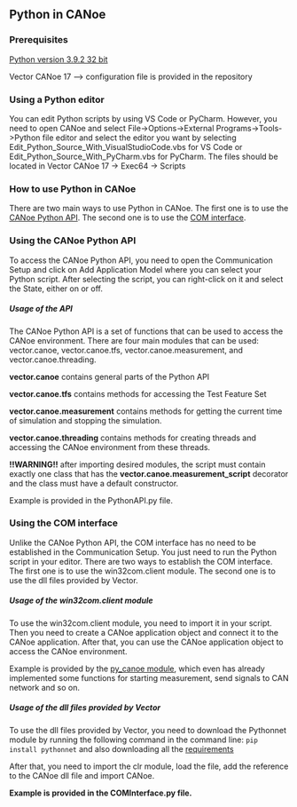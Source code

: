 ## Python in CANoe


### Prerequisites
[Python version 3.9.2 32 bit](https://www.python.org/downloads/release/python-392/)

Vector CANoe 17 --> configuration file is provided in the repository

### Using a Python editor 
You can edit Python scripts by using VS Code or PyCharm. However, you need to open CANoe and 
select File->Options->External Programs->Tools->Python file editor and select the editor you want by 
selecting Edit_Python_Source_With_VisualStudioCode.vbs for VS Code 
or Edit_Python_Source_With_PyCharm.vbs for PyCharm.
The files should be located in Vector CANoe 17 -> Exec64 -> Scripts

### How to use Python in CANoe

There are two main ways to use Python in CANoe. The first one is to use the 
[CANoe Python API](file:///C:/Program%20Files/Vector%20CANoe%2017/Help01/CANoeCANalyzerHTML5/CANoeCANalyzer.htm#Topics/Shared/PythonAPI.htm?TocPath=Technical%2520References%257CPython%2520API%257C_____0).
The second one is to use the [COM interface](file:///C:/Program%20Files/Vector%20CANoe%2017/Help01/CANoeCANalyzerHTML5/CANoeCANalyzer.htm#Topics/COMInterface/COMInterface.htm?TocPath=Technical%2520References%257C_____1). 

### Using the CANoe Python API

To access the CANoe Python API, you need to open the Communication Setup and click on Add Application Model where 
you can select your Python script. After selecting the script, you can right-click on it and select the State, either 
on or off.

##### Usage of the API
The CANoe Python API is a set of functions that can be used to access the CANoe environment. There are four main modules 
that can be used: vector.canoe, vector.canoe.tfs, vector.canoe.measurement, and vector.canoe.threading.

**vector.canoe** contains general parts of the Python API

**vector.canoe.tfs** contains methods for accessing the Test Feature Set

**vector.canoe.measurement** contains methods for getting the current time of simulation and stopping the simulation.

**vector.canoe.threading** contains methods for creating threads and accessing the CANoe environment from these threads.

**!!WARNING!!**
after importing desired modules, the script must contain exactly one class that has the **vector.canoe.measurement_script** decorator and 
the class must have a default constructor.

Example is provided in the PythonAPI.py file. 

### Using the COM interface                                                                                                                                                                                                                                                                                                                                                       

Unlike the CANoe Python API, the COM interface has no need to be established in the Communication Setup. You just need to 
run the Python script in your editor. There are two ways to establish the COM interface. The first one is to use the
win32com.client module. The second one is to use the dll files provided by Vector.

##### Usage of the win32com.client module

To use the win32com.client module, you need to import it in your script. Then you need to create a CANoe application object
and connect it to the CANoe application. After that, you can use the CANoe application object to access the CANoe environment.

Example is provided by the [py_canoe module](https://github.com/chaitu-ycr/py_canoe), which even has already
implemented some functions for starting measurement, send signals to CAN network and so on.

##### Usage of the dll files provided by Vector

To use the dll files provided by Vector, you need to download the Pythonnet module by running the following command in the command line:
```pip install pythonnet```
and also downloading all the [requirements](https://github.com/pythonnet/pythonnet/blob/master/requirements.txt)

After that, you need to import the clr module, load the file, add the reference to the CANoe dll file and import CANoe.

**Example is provided in the COMInterface.py file.**


